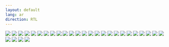 ```yaml
---
layout: default
lang: ar
direction: RTL
---
```




<a target="_blank" href="https://user-images.githubusercontent.com/13814190/120482478-7ab14e00-c3b1-11eb-9949-11ecd7d17980.png"><img src="https://user-images.githubusercontent.com/13814190/120482478-7ab14e00-c3b1-11eb-9949-11ecd7d17980.png"/></a>
<a target="_blank" href="https://user-images.githubusercontent.com/13814190/120482486-7be27b00-c3b1-11eb-805e-570504b58c38.png"><img src="https://user-images.githubusercontent.com/13814190/120482486-7be27b00-c3b1-11eb-805e-570504b58c38.png"/></a>
<a target="_blank" href="https://user-images.githubusercontent.com/13814190/120482491-7dac3e80-c3b1-11eb-8e59-837f8271bbb0.png"><img src="https://user-images.githubusercontent.com/13814190/120482491-7dac3e80-c3b1-11eb-8e59-837f8271bbb0.png"/></a>
<a target="_blank" href="https://user-images.githubusercontent.com/13814190/120482497-7e44d500-c3b1-11eb-81c2-805ccb0a9a81.png"><img src="https://user-images.githubusercontent.com/13814190/120482497-7e44d500-c3b1-11eb-81c2-805ccb0a9a81.png"/></a>
<a target="_blank" href="https://user-images.githubusercontent.com/13814190/120482502-7edd6b80-c3b1-11eb-8996-0144307b7489.png"><img src="https://user-images.githubusercontent.com/13814190/120482502-7edd6b80-c3b1-11eb-8996-0144307b7489.png"/></a>
<a target="_blank" href="https://user-images.githubusercontent.com/13814190/120482506-7f760200-c3b1-11eb-8f5a-c8fc62d64322.png"><img src="https://user-images.githubusercontent.com/13814190/120482506-7f760200-c3b1-11eb-8f5a-c8fc62d64322.png"/></a>
<a target="_blank" href="https://user-images.githubusercontent.com/13814190/120482509-7f760200-c3b1-11eb-8c6c-97e566963134.png"><img src="https://user-images.githubusercontent.com/13814190/120482509-7f760200-c3b1-11eb-8c6c-97e566963134.png"/></a>
<a target="_blank" href="https://user-images.githubusercontent.com/13814190/120482514-800e9880-c3b1-11eb-9031-29364d1e5468.png"><img src="https://user-images.githubusercontent.com/13814190/120482514-800e9880-c3b1-11eb-9031-29364d1e5468.png"/></a>
<a target="_blank" href="https://user-images.githubusercontent.com/13814190/120482515-80a72f00-c3b1-11eb-91e5-1ffd149a75d3.png"><img src="https://user-images.githubusercontent.com/13814190/120482515-80a72f00-c3b1-11eb-91e5-1ffd149a75d3.png"/></a>
<a target="_blank" href="https://user-images.githubusercontent.com/13814190/120482517-813fc580-c3b1-11eb-873b-608e36bddc44.png"><img src="https://user-images.githubusercontent.com/13814190/120482517-813fc580-c3b1-11eb-873b-608e36bddc44.png"/></a>
<a target="_blank" href="https://user-images.githubusercontent.com/13814190/120482521-813fc580-c3b1-11eb-9855-03f1d6cd1d9c.png"><img src="https://user-images.githubusercontent.com/13814190/120482521-813fc580-c3b1-11eb-9855-03f1d6cd1d9c.png"/></a>
<a target="_blank" href="https://user-images.githubusercontent.com/13814190/120482525-81d85c00-c3b1-11eb-9ac5-c939d70bff00.png"><img src="https://user-images.githubusercontent.com/13814190/120482525-81d85c00-c3b1-11eb-9ac5-c939d70bff00.png"/></a>
<a target="_blank" href="https://user-images.githubusercontent.com/13814190/120482528-83098900-c3b1-11eb-89b1-2da3f47c03c9.png"><img src="https://user-images.githubusercontent.com/13814190/120482528-83098900-c3b1-11eb-89b1-2da3f47c03c9.png"/></a>
<a target="_blank" href="https://user-images.githubusercontent.com/13814190/120482531-83a21f80-c3b1-11eb-87d3-b389ccc7c33d.png"><img src="https://user-images.githubusercontent.com/13814190/120482531-83a21f80-c3b1-11eb-87d3-b389ccc7c33d.png"/></a>
<a target="_blank" href="https://user-images.githubusercontent.com/13814190/120482536-843ab600-c3b1-11eb-811a-27033f403bdb.png"><img src="https://user-images.githubusercontent.com/13814190/120482536-843ab600-c3b1-11eb-811a-27033f403bdb.png"/></a>
<a target="_blank" href="https://user-images.githubusercontent.com/13814190/120482539-84d34c80-c3b1-11eb-912d-5a3d5899bccc.png"><img src="https://user-images.githubusercontent.com/13814190/120482539-84d34c80-c3b1-11eb-912d-5a3d5899bccc.png"/></a>
<a target="_blank" href="https://user-images.githubusercontent.com/13814190/120482549-869d1000-c3b1-11eb-8b3b-dc35330ee53a.png"><img src="https://user-images.githubusercontent.com/13814190/120482549-869d1000-c3b1-11eb-8b3b-dc35330ee53a.png"/></a>
<a target="_blank" href="https://user-images.githubusercontent.com/13814190/120482553-8735a680-c3b1-11eb-8dcf-c54871d4ef61.png"><img src="https://user-images.githubusercontent.com/13814190/120482553-8735a680-c3b1-11eb-8dcf-c54871d4ef61.png"/></a>
<a target="_blank" href="https://user-images.githubusercontent.com/13814190/120482560-8866d380-c3b1-11eb-9a12-b7abb638b220.png"><img src="https://user-images.githubusercontent.com/13814190/120482560-8866d380-c3b1-11eb-9a12-b7abb638b220.png"/></a>
<a target="_blank" href="https://user-images.githubusercontent.com/13814190/120482562-88ff6a00-c3b1-11eb-9608-aeedd8eead67.png"><img src="https://user-images.githubusercontent.com/13814190/120482562-88ff6a00-c3b1-11eb-9608-aeedd8eead67.png"/></a>
<a target="_blank" href="https://user-images.githubusercontent.com/13814190/120482571-8ac92d80-c3b1-11eb-8468-33337a9bbe48.png"><img src="https://user-images.githubusercontent.com/13814190/120482571-8ac92d80-c3b1-11eb-8468-33337a9bbe48.png"/></a>
<a target="_blank" href="https://user-images.githubusercontent.com/13814190/120482581-8b61c400-c3b1-11eb-8347-1a70ed57ecdf.png"><img src="https://user-images.githubusercontent.com/13814190/120482581-8b61c400-c3b1-11eb-8347-1a70ed57ecdf.png"/></a>
<a target="_blank" href="https://user-images.githubusercontent.com/13814190/120482583-8bfa5a80-c3b1-11eb-8d44-4d6cccd9f645.png"><img src="https://user-images.githubusercontent.com/13814190/120482583-8bfa5a80-c3b1-11eb-8d44-4d6cccd9f645.png"/></a>
<a target="_blank" href="https://user-images.githubusercontent.com/13814190/120482586-8c92f100-c3b1-11eb-99c5-63403528c3ea.png"><img src="https://user-images.githubusercontent.com/13814190/120482586-8c92f100-c3b1-11eb-99c5-63403528c3ea.png"/></a>
<a target="_blank" href="https://user-images.githubusercontent.com/13814190/120482592-8d2b8780-c3b1-11eb-8c33-747913ffeeaf.png"><img src="https://user-images.githubusercontent.com/13814190/120482592-8d2b8780-c3b1-11eb-8c33-747913ffeeaf.png"/></a>
<a target="_blank" href="https://user-images.githubusercontent.com/13814190/120482597-8e5cb480-c3b1-11eb-839c-92c1b39db1d7.png"><img src="https://user-images.githubusercontent.com/13814190/120482597-8e5cb480-c3b1-11eb-839c-92c1b39db1d7.png"/></a>
<a target="_blank" href="https://user-images.githubusercontent.com/13814190/120482599-8f8de180-c3b1-11eb-80d2-74ed79c0c26e.png"><img src="https://user-images.githubusercontent.com/13814190/120482599-8f8de180-c3b1-11eb-80d2-74ed79c0c26e.png"/></a>
<a target="_blank" href="https://user-images.githubusercontent.com/13814190/120482603-90267800-c3b1-11eb-9c14-ee23660c5d5a.png"><img src="https://user-images.githubusercontent.com/13814190/120482603-90267800-c3b1-11eb-9c14-ee23660c5d5a.png"/></a>
<a target="_blank" href="https://user-images.githubusercontent.com/13814190/120482604-90bf0e80-c3b1-11eb-93f1-86f7c7040afb.png"><img src="https://user-images.githubusercontent.com/13814190/120482604-90bf0e80-c3b1-11eb-93f1-86f7c7040afb.png"/></a>
